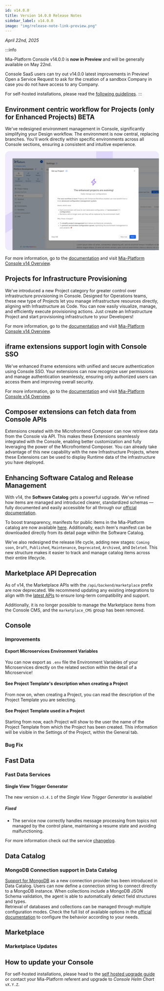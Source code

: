```yaml
---
id: v14.0.0
title: Version 14.0.0 Release Notes
sidebar_label: v14.0.0
image: "img/release-note-link-preview.png"
---
```


_April 22nd, 2025_

:::info

Mia-Platform Console v14.0.0 is **now in Preview** and will be generally available on May 22nd.

Console SaaS users can try out v14.0.0 latest improvements in Preview! Open a Service Request to ask for the creation of a sandbox Company in case you do not have access to any Company.

For self-hosted installations, please read the [following guidelines](#how-to-update-your-console).
:::

## Environment centric workflow for Projects (only for Enhanced Projects) <Highlight color="#e5c762">BETA</Highlight>

We've redesigned environment management in Console, significantly simplifying your Design workflow. The environment is now central, replacing branches. You'll work directly within specific environments across all Console sections, ensuring a consistent and intuitive experience.

![Migration Process](img/migration-process.png)

For more information, go to the [documentation](/development_suite/set-up-infrastructure/env-based-management.md) and visit [Mia-Platform Console v14 Overview](/release-notes/mia-platform-v14.mdx#environment-centric-workflow-for-projects-only-for-enhanced-projects-beta).

## Projects for Infrastructure Provisioning

We've introduced a new Project category for greater control over infrastructure provisioning in Console. Designed for Operations teams, these new type of Projects let you manage infrastructure resources directly, aligning with Infrastructure as Code. You can now easily visualize, manage, and efficiently execute provisioning actions.
Just create an Infrastructure Project and start provisioning infrastructure to your Developers!

For more information, go to the [documentation](/) and visit [Mia-Platform Console v14 Overview](/).

## iframe extensions support login with Console SSO

We've enhanced iframe extensions with unified and secure authentication using Console SSO. Your extensions can now recognize user permissions and manage authentication seamlessly, ensuring only authorized users can access them and improving overall security.

For more information, go to the [documentation](/) and visit [Mia-Platform Console v14 Overview](/).

## Composer extensions can fetch data from Console APIs

Extensions created with the Microfrontend Composer can now retrieve data from the Console via API.
This makes these Extensions seamlessly integrated with the Console, enabling better customization and fully leveraging the power of the Microfrontend Composer.
You can already take advantage of this new capability with the new Infrastructure Projects, where these Extensions can be used to display Runtime data of the infrastructure you have deployed.

## Enhancing Software Catalog and Release Management

With v14, the **Software Catalog** gets a powerful upgrade. We’ve refined how items are managed and introduced clearer, standardized schemas — fully documented and easily accessible for all through our [official documentation](/software-catalog/overview.md).

To boost transparency, manifests for public items in the Mia-Platform catalog are now available [here](https://github.com/mia-platform-marketplace/public-catalog).
Additionally, each item's manifest can be downloaded directly from its detail page within the Software Catalog.

We’ve also redesigned the release life cycle, adding new stages: `Coming soon`, `Draft`, `Published`, `Maintenance`, `Deprecated`, `Archived`, and `Deleted`. This new structure makes it easier to track and manage catalog items across their entire lifecycle.

## Marketplace API Deprecation

As of v14, the Marketplace APIs with the `/api/backend/marketplace` prefix are now deprecated.
We recommend updating any existing integrations to align with the [latest APIs](/software-catalog/items-management/api.md) to ensure long-term compatibility and support.

Additionally, it is no longer possible to manage the Marketplace items from the Console CMS, and the `marketplace_CMS` group has been removed.

## Console

### Improvements

#### Export Microservices Environment Variables

You can now export as `.env` file the Environment Variables of your Microservices directly on the related section within the detail of a Microservice!

#### See Project Template's description when creating a Project

From now on, when creating a Project, you can read the description of the Project Template you are selecting.

#### See Project Template used in a Project

Starting from now, each Project will show to the user the name of the Project Template from which the Project has been created. This information will be visible in the Settings of the Project, within the General tab.

### Bug Fix

## Fast Data

### Fast Data Services

#### Single View Trigger Generator

The new version `v3.4.1` of the _Single View Trigger Generator_ is available!

##### Fixed

- The service now correctly handles message processing from topics not managed by the control plane, maintaining a resume state and avoiding malfunctioning.

For more information check out the service [changelog](/runtime_suite/single-view-trigger-generator/changelog.md).

## Data Catalog

### MongoDB Connection support in Data Catalog

[Support for MongoDB](/data_catalog/frontend/data_catalog_connections.mdx#mongodb) as a new connection provider has been introduced in Data Catalog. Users can now define a connection string to connect directly to a MongoDB instance. When collections include a MongoDB JSON Schema validation, the agent is able to automatically detect field structures and types.  
Retrieval of databases and collections can be managed through multiple configuration modes. Check the full list of available options in the [official documentation](/data_catalog/frontend/data_catalog_connections.mdx#mongodb-databases-settings) to configure the behavior according to your needs.

## Marketplace

### Marketplace Updates

## How to update your Console

For self-hosted installations, please head to the [self hosted upgrade guide](/infrastructure/self-hosted/installation-chart/100_how-to-upgrade.md) or contact your Mia-Platform referent and upgrade to _Console Helm Chart_ `vX.Y.Z`.
